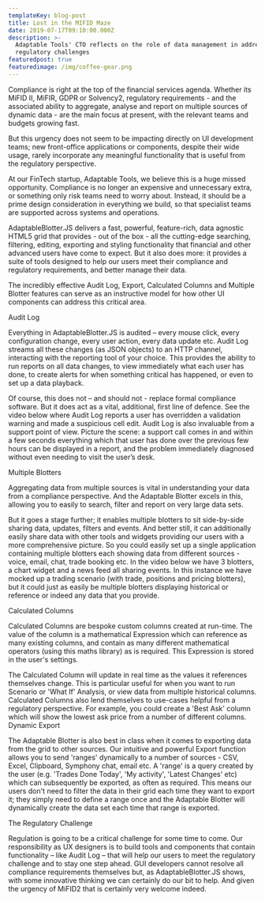 ```yaml
---
templateKey: blog-post
title: Lost in the MIFID Maze
date: 2019-07-17T09:10:00.000Z
description: >-
  Adaptable Tools' CTO reflects on the role of data management in addressing
  regulatory challenges
featuredpost: true
featuredimage: /img/coffee-gear.png
---
```

Compliance is right at the top of the financial services agenda. Whether its MiFID II, MiFIR, GDPR or Solvency2, regulatory requirements - and the associated ability to aggregate, analyse and report on multiple sources of dynamic data - are the main focus at present, with the relevant teams and budgets growing fast.

But this urgency does not seem to be impacting directly on UI development teams; new front-office applications or components, despite their wide usage, rarely incorporate any meaningful functionality that is useful from the regulatory perspective.

At our FinTech startup, Adaptable Tools, we believe this is a huge missed opportunity. Compliance is no longer an expensive and unnecessary extra, or something only risk teams need to worry about. Instead, it should be a prime design consideration in everything we build, so that specialist teams are supported across systems and operations.

AdaptableBlotter.JS delivers a fast, powerful, feature-rich, data agnostic HTML5 grid that provides - out of the box - all the cutting-edge searching, filtering, editing, exporting and styling functionality that financial and other advanced users have come to expect. But it also does more: it provides a suite of tools designed to help our users meet their compliance and regulatory requirements, and better manage their data.

The incredibly effective Audit Log, Export, Calculated Columns and Multiple Blotter features can serve as an instructive model for how other UI components can address this critical area.

Audit Log

Everything in AdaptableBlotter.JS is audited – every mouse click, every configuration change, every user action, every data update etc. Audit Log streams all these changes (as JSON objects) to an HTTP channel, interacting with the reporting tool of your choice. This provides the ability to run reports on all data changes, to view immediately what each user has done, to create alerts for when something critical has happened, or even to set up a data playback.

Of course, this does not – and should not - replace formal compliance software. But it does act as a vital, additional, first line of defence. See the video below where Audit Log reports a user has overridden a validation warning and made a suspicious cell edit.Audit Log is also invaluable from a support point of view. Picture the scene: a support call comes in and within a few seconds everything which that user has done over the previous few hours can be displayed in a report, and the problem immediately diagnosed without even needing to visit the user’s desk.

Multiple Blotters

Aggregating data from multiple sources is vital in understanding your data from a compliance perspective. And the Adaptable Blotter excels in this, allowing you to easily to search, filter and report on very large data sets.

But it goes a stage further; it enables multiple blotters to sit side-by-side sharing data, updates, filters and events. And better still, it can additionally easily share data with other tools and widgets providing our users with a more comprehensive picture. So you could easily set up a single application containing multiple blotters each showing data from different sources - voice, email, chat, trade booking etc.In the video below we have 3 blotters, a chart widget and a news feed all sharing events. In this instance we have mocked up a trading scenario (with trade, positions and pricing blotters), but it could just as easily be multiple blotters displaying historical or reference or indeed any data that you provide.

Calculated Columns

Calculated Columns are bespoke custom columns created at run-time. The value of the column is a mathematical Expression which can reference as many existing columns, and contain as many different mathematical operators (using this maths library) as is required. This Expression is stored in the user's settings.

The Calculated Column will update in real time as the values it references themselves change. This is particular useful for when you want to run Scenario or 'What If' Analysis, or view data from multiple historical columns.Calculated Columns also lend themselves to use-cases helpful from a regulatory perspective. For example, you could create a 'Best Ask' column which will show the lowest ask price from a number of different columns.Dynamic Export

The Adaptable Blotter is also best in class when it comes to exporting data from the grid to other sources. Our intuitive and powerful Export function allows you to send 'ranges' dynamically to a number of sources - CSV, Excel, Clipboard, Symphony chat, email etc.A 'range' is a query created by the user (e.g. 'Trades Done Today', 'My activity', 'Latest Changes' etc) which can subsequently be exported, as often as required. This means our users don't need to filter the data in their grid each time they want to export it; they simply need to define a range once and the Adaptable Blotter will dynamically create the data set each time that range is exported.

The Regulatory Challenge

Regulation is going to be a critical challenge for some time to come. Our responsibility as UX designers is to build tools and components that contain functionality – like Audit Log – that will help our users to meet the regulatory challenge and to stay one step ahead. GUI developers cannot resolve all compliance requirements themselves but, as AdaptableBlotter.JS shows, with some innovative thinking we can certainly do our bit to help. And given the urgency of MiFID2 that is certainly very welcome indeed.

